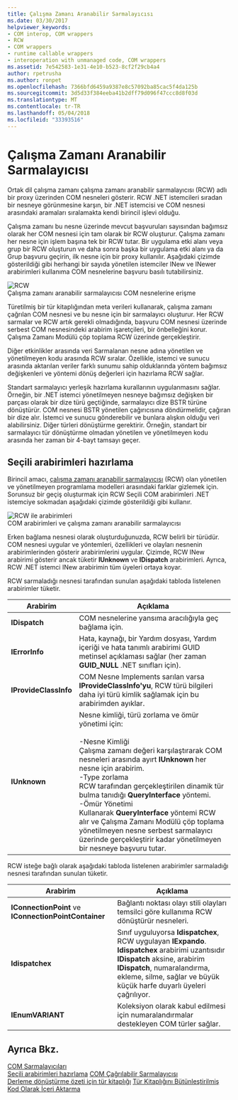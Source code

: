 ```yaml
---
title: Çalışma Zamanı Aranabilir Sarmalayıcısı
ms.date: 03/30/2017
helpviewer_keywords:
- COM interop, COM wrappers
- RCW
- COM wrappers
- runtime callable wrappers
- interoperation with unmanaged code, COM wrappers
ms.assetid: 7e542583-1e31-4e10-b523-8cf2f29cb4a4
author: rpetrusha
ms.author: ronpet
ms.openlocfilehash: 7366bfd6459a9387e8c57092ba85cac5f4da125b
ms.sourcegitcommit: 3d5d33f384eeba41b2dff79d096f47ccc8d8f03d
ms.translationtype: MT
ms.contentlocale: tr-TR
ms.lasthandoff: 05/04/2018
ms.locfileid: "33393516"
---
```

# <a name="runtime-callable-wrapper"></a>Çalışma Zamanı Aranabilir Sarmalayıcısı
Ortak dil çalışma zamanı çalışma zamanı aranabilir sarmalayıcısı (RCW) adlı bir proxy üzerinden COM nesneleri gösterir. RCW .NET istemcileri sıradan bir nesneye görünmesine karşın, bir .NET istemcisi ve COM nesnesi arasındaki aramaları sıralamakta kendi birincil işlevi olduğu.  
  
 Çalışma zamanı bu nesne üzerinde mevcut başvuruları sayısından bağımsız olarak her COM nesnesi için tam olarak bir RCW oluşturur. Çalışma zamanı her nesne için işlem başına tek bir RCW tutar.  Bir uygulama etki alanı veya grup bir RCW oluşturun ve daha sonra başka bir uygulama etki alanı ya da Grup başvuru geçirin, ilk nesne için bir proxy kullanılır.  Aşağıdaki çizimde gösterildiği gibi herhangi bir sayıda yönetilen istemciler INew ve INewer arabirimleri kullanıma COM nesnelerine başvuru basılı tutabilirsiniz.  
  
 ![RCW](./media/rcw.gif "rcw")  
Çalışma zamanı aranabilir sarmalayıcısı COM nesnelerine erişme  
  
 Türetilmiş bir tür kitaplığından meta verileri kullanarak, çalışma zamanı çağrılan COM nesnesi ve bu nesne için bir sarmalayıcı oluşturur. Her RCW sarmalar ve RCW artık gerekli olmadığında, başvuru COM nesnesi üzerinde serbest COM nesnesindeki arabirim işaretçileri, bir önbelleğini korur. Çalışma Zamanı Modülü çöp toplama RCW üzerinde gerçekleştirir.  
  
 Diğer etkinlikler arasında veri Sarmalanan nesne adına yönetilen ve yönetilmeyen kodu arasında RCW sıralar. Özellikle, istemci ve sunucu arasında aktarılan veriler farklı sunumu sahip olduklarında yöntem bağımsız değişkenleri ve yöntemi dönüş değerleri için hazırlama RCW sağlar.  
  
 Standart sarmalayıcı yerleşik hazırlama kurallarının uygulanmasını sağlar. Örneğin, bir .NET istemci yönetilmeyen nesneye bağımsız değişken bir parçası olarak bir dize türü geçtiğinde, sarmalayıcı dize BSTR türüne dönüştürür. COM nesnesi BSTR yönetilen çağırıcısına döndürmelidir, çağıran bir dize alır. İstemci ve sunucu gönderebilir ve bunlara alışkın olduğu veri alabilirsiniz. Diğer türleri dönüştürme gerektirir. Örneğin, standart bir sarmalayıcı tür dönüştürme olmadan yönetilen ve yönetilmeyen kodu arasında her zaman bir 4-bayt tamsayı geçer.  
  
## <a name="marshaling-selected-interfaces"></a>Seçili arabirimleri hazırlama  
 Birincil amacı, [çalışma zamanı aranabilir sarmalayıcısı](runtime-callable-wrapper.md) (RCW) olan yönetilen ve yönetilmeyen programlama modelleri arasındaki farklar gizlemek için. Sorunsuz bir geçiş oluşturmak için RCW Seçili COM arabirimleri .NET istemciye sokmadan aşağıdaki çizimde gösterildiği gibi kullanır.  
  
 ![RCW ile arabirimleri](./media/rcwwithinterfaces.gif "rcwwithinterfaces")  
COM arabirimleri ve çalışma zamanı aranabilir sarmalayıcısı  
  
 Erken bağlama nesnesi olarak oluşturduğunuzda, RCW belirli bir türüdür. COM nesnesi uygular ve yöntemleri, özellikleri ve olayları nesnenin arabirimlerinden gösterir arabirimlerini uygular. Çizimde, RCW INew arabirimi gösterir ancak tüketir **IUnknown** ve **IDispatch** arabirimleri. Ayrıca, RCW .NET istemci INew arabirimin tüm üyeleri ortaya koyar.  
  
 RCW sarmaladığı nesnesi tarafından sunulan aşağıdaki tabloda listelenen arabirimler tüketir.  
  
|Arabirim|Açıklama|  
|---------------|-----------------|  
|**IDispatch**|COM nesnelerine yansıma aracılığıyla geç bağlama için.|  
|**IErrorInfo**|Hata, kaynağı, bir Yardım dosyası, Yardım içeriği ve hata tanımlı arabirimi GUID metinsel açıklaması sağlar (her zaman **GUID_NULL** .NET sınıfları için).|  
|**IProvideClassInfo**|COM Nesne Implements sarılan varsa **IProvideClassInfo'yu**, RCW türü bilgileri daha iyi türü kimlik sağlamak için bu arabirimden ayıklar.|  
|**IUnknown**|Nesne kimliği, türü zorlama ve ömür yönetimi için:<br /><br /> -Nesne Kimliği<br />     Çalışma zamanı değeri karşılaştırarak COM nesneleri arasında ayırt **IUnknown** her nesne için arabirim.<br />-Type zorlama<br />     RCW tarafından gerçekleştirilen dinamik tür bulma tanıdığı **QueryInterface** yöntemi.<br />-Ömür Yönetimi<br />     Kullanarak **QueryInterface** yöntemi RCW alır ve Çalışma Zamanı Modülü çöp toplama yönetilmeyen nesne serbest sarmalayıcı üzerinde gerçekleştirir kadar yönetilmeyen bir nesneye başvuru tutar.|  
  
 RCW isteğe bağlı olarak aşağıdaki tabloda listelenen arabirimler sarmaladığı nesnesi tarafından sunulan tüketir.  
  
|Arabirim|Açıklama|  
|---------------|-----------------|  
|**IConnectionPoint** ve **IConnectionPointContainer**|Bağlantı noktası olayı stili olayları temsilci göre kullanıma RCW dönüştürür nesneleri.|  
|**Idispatchex**|Sınıf uyguluyorsa **Idispatchex**, RCW uygulayan **IExpando**. **Idispatchex** arabirimi uzantısıdır **IDispatch** aksine, arabirim **IDispatch**, numaralandırma, ekleme, silme, sağlar ve büyük küçük harfe duyarlı üyeleri çağrılıyor.|  
|**IEnumVARIANT**|Koleksiyon olarak kabul edilmesi için numaralandırmalar destekleyen COM türler sağlar.|  
  
## <a name="see-also"></a>Ayrıca Bkz.  
 [COM Sarmalayıcıları](com-wrappers.md)  
 [Seçili arabirimleri hazırlama](https://msdn.microsoft.com/library/fdb97fd0-f694-4832-bf15-a4e7cf413840(v=vs.100))  
 [COM Çağrılabilir Sarmalayıcısı](com-callable-wrapper.md)  
 [Derleme dönüştürme özeti için tür kitaplığı](https://msdn.microsoft.com/library/bf3f90c5-4770-4ab8-895c-3ba1055cc958(v=vs.100))  
 [Tür Kitaplığını Bütünleştirilmiş Kod Olarak İçeri Aktarma](importing-a-type-library-as-an-assembly.md)
